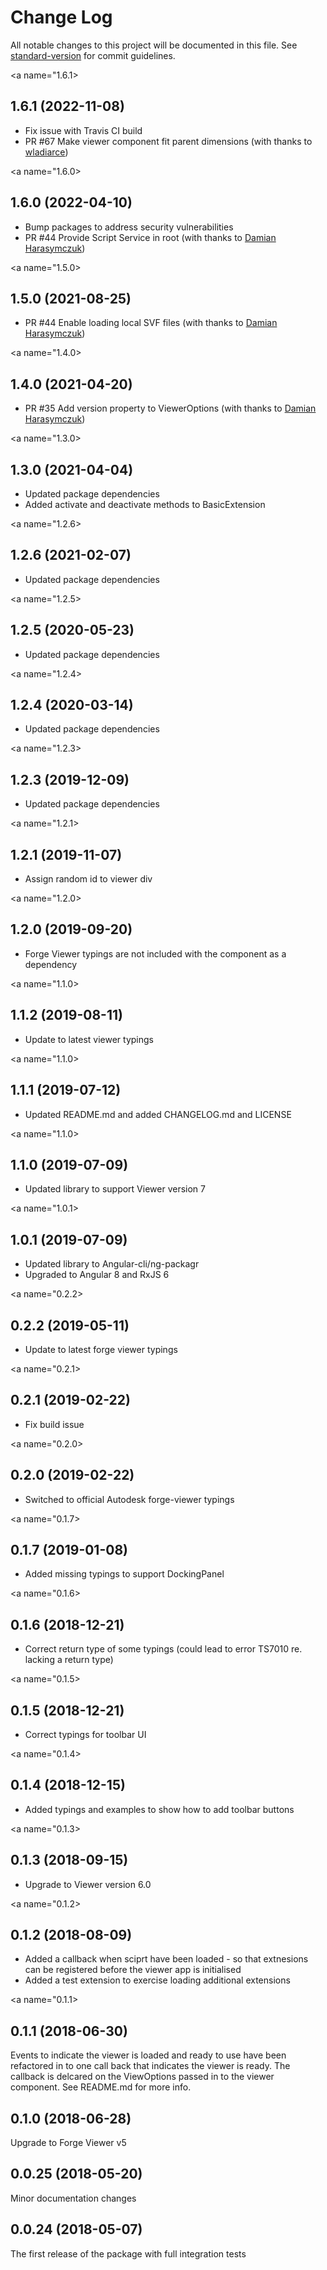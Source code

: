 # Change Log

All notable changes to this project will be documented in this file. See [standard-version](https://github.com/conventional-changelog/standard-version) for commit guidelines.

<a name="1.6.1></a>
## 1.6.1 (2022-11-08)

- Fix issue with Travis CI build
- PR #67 Make viewer component fit parent dimensions (with thanks to [wladiarce](https://github.com/wladiarce))

<a name="1.6.0></a>
## 1.6.0 (2022-04-10)

- Bump packages to address security vulnerabilities
- PR #44 Provide Script Service in root (with thanks to [Damian Harasymczuk](https://github.com/dmh126))

<a name="1.5.0></a>
## 1.5.0 (2021-08-25)

- PR #44 Enable loading local SVF files (with thanks to [Damian Harasymczuk](https://github.com/dmh126))

<a name="1.4.0></a>
## 1.4.0 (2021-04-20)

- PR #35 Add version property to ViewerOptions (with thanks to [Damian Harasymczuk](https://github.com/dmh126))

<a name="1.3.0></a>
## 1.3.0 (2021-04-04)

- Updated package dependencies
- Added activate and deactivate methods to BasicExtension

<a name="1.2.6></a>
## 1.2.6 (2021-02-07)

- Updated package dependencies

<a name="1.2.5></a>
## 1.2.5 (2020-05-23)

- Updated package dependencies

<a name="1.2.4></a>
## 1.2.4 (2020-03-14)

- Updated package dependencies

<a name="1.2.3></a>
## 1.2.3 (2019-12-09)

- Updated package dependencies

<a name="1.2.1></a>
## 1.2.1 (2019-11-07)

- Assign random id to viewer div

<a name="1.2.0></a>
## 1.2.0 (2019-09-20)

- Forge Viewer typings are not included with the component as a dependency

<a name="1.1.0></a>
## 1.1.2 (2019-08-11)

- Update to latest viewer typings

<a name="1.1.0></a>
## 1.1.1 (2019-07-12)

- Updated README.md and added CHANGELOG.md and LICENSE

<a name="1.1.0></a>
## 1.1.0 (2019-07-09)

- Updated library to support Viewer version 7

<a name="1.0.1></a>
## 1.0.1 (2019-07-09)

- Updated library to Angular-cli/ng-packagr
- Upgraded to Angular 8 and RxJS 6

<a name="0.2.2></a>
## 0.2.2 (2019-05-11)

- Update to latest forge viewer typings

<a name="0.2.1></a>
## 0.2.1 (2019-02-22)

- Fix build issue

<a name="0.2.0></a>
## 0.2.0 (2019-02-22)

- Switched to official Autodesk forge-viewer typings

<a name="0.1.7></a>
## 0.1.7 (2019-01-08)

- Added missing typings to support DockingPanel

<a name="0.1.6></a>
## 0.1.6 (2018-12-21)

- Correct return type of some typings (could lead to error TS7010 re. lacking a return type)

<a name="0.1.5></a>
## 0.1.5 (2018-12-21)

- Correct typings for toolbar UI

<a name="0.1.4></a>
## 0.1.4 (2018-12-15)

- Added typings and examples to show how to add toolbar buttons

<a name="0.1.3></a>
## 0.1.3 (2018-09-15)

- Upgrade to Viewer version 6.0

<a name="0.1.2></a>
## 0.1.2 (2018-08-09)

- Added a callback when sciprt have been loaded - so that extnesions can be registered before the
  viewer app is initialised
- Added a test extension to exercise loading additional extensions

<a name="0.1.1></a>
## 0.1.1 (2018-06-30)

Events to indicate the viewer is loaded and ready to use have been refactored in to one
call back that indicates the viewer is ready. The callback is delcared on the ViewOptions
passed in to the viewer component. See README.md for more info.

<a name="0.1.0"></a>
## 0.1.0 (2018-06-28)

Upgrade to Forge Viewer v5

<a name="0.0.25"></a>
## 0.0.25 (2018-05-20)

Minor documentation changes

<a name="0.0.24"></a>
## 0.0.24 (2018-05-07)

The first release of the package with full integration tests
